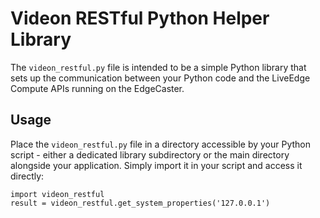 # Videon RESTful Python Helper Library

The `videon_restful.py` file is intended to be a simple Python library that sets up the communication between your Python code and the LiveEdge Compute APIs running on the EdgeCaster. 

## Usage

Place the `videon_restful.py` file in a directory accessible by your Python script - either a dedicated library subdirectory or the main directory alongside your application. Simply import it in your script and access it directly:

    import videon_restful
    result = videon_restful.get_system_properties('127.0.0.1')
